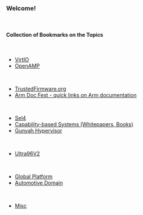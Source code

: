 ### Welcome!

</br>


#### Collection of Bookmarks on the Topics
</br>

- [VirtIO](https://github.com/malus-brandywine/malus-brandywine/blob/master/virtio/virtio.md)
- [OpenAMP](https://github.com/malus-brandywine/malus-brandywine/blob/master/OpenAMP/OpenAMP.md)
</br>

- [TrustedFirmware.org](https://github.com/malus-brandywine/malus-brandywine/blob/master/trusted-firmware/trusted-firmware.md)
- [Arm Doc Fest - quick links on Arm documentation](https://github.com/malus-brandywine/malus-brandywine/blob/master/arm/doc.md)
</br>

- [Sel4](https://github.com/malus-brandywine/malus-brandywine/blob/master/sel4/sel4.md)
- [Capability-based Systems (Whitepapers, Books)](https://github.com/malus-brandywine/malus-brandywine/blob/master/caps/caps.md)
- [Gunyah Hypervisor](https://github.com/malus-brandywine/malus-brandywine/blob/master/gunyah/gunyah.md)


</br>

- [Ultra96V2](https://github.com/malus-brandywine/malus-brandywine/blob/master/Ultra96V2/Ultra96V2.md)

</br>

- [Global Platform](https://github.com/malus-brandywine/malus-brandywine/blob/master/global-platform/global-platform.md)
- [Automotive Domain](https://github.com/malus-brandywine/malus-brandywine/blob/master/auto/auto.md)

</br>

- [Misc](https://github.com/malus-brandywine/malus-brandywine/blob/master/misc/misc.md)



